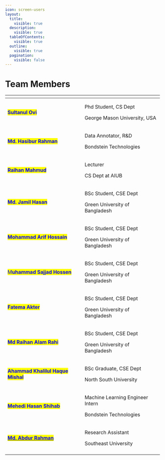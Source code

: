 ```yaml
---
icon: screen-users
layout:
  title:
    visible: true
  description:
    visible: true
  tableOfContents:
    visible: true
  outline:
    visible: true
  pagination:
    visible: false
---
```


# Team Members

<table data-view="cards"><thead><tr><th></th><th></th></tr></thead><tbody><tr><td><mark style="color:blue;"><strong>Sultanul Ovi</strong></mark> </td><td><p>Phd Student, CS Dept</p><p>George Mason University, USA</p></td></tr><tr><td><mark style="color:blue;"><strong>Md. Hasibur Rahman</strong></mark></td><td><p>Data Annotator, R&#x26;D</p><p>Bondstein Technologies</p></td></tr><tr><td><mark style="color:blue;"><strong>Raihan Mahmud</strong></mark></td><td><p>Lecturer </p><p>CS Dept at AIUB</p></td></tr><tr><td><mark style="color:blue;"><strong>Md. Jamil Hasan</strong></mark></td><td><p>BSc Student, CSE Dept</p><p>Green University of Bangladesh</p></td></tr><tr><td><mark style="color:blue;"><strong>Mohammad Arif Hossain</strong></mark></td><td><p>BSc Student, CSE Dept</p><p>Green University of Bangladesh</p></td></tr><tr><td><mark style="color:blue;">M<strong>uhammad Sajjad Hossen</strong></mark></td><td><p>BSc Student, CSE Dept</p><p>Green University of Bangladesh</p></td></tr><tr><td><mark style="color:blue;"><strong>Fatema Akter</strong></mark></td><td><p>BSc Student, CSE Dept</p><p>Green University of Bangladesh</p></td></tr><tr><td><mark style="color:blue;"><strong>Md Raihan Alam Rahi</strong></mark></td><td><p>BSc Student, CSE Dept</p><p>Green University of Bangladesh</p></td></tr><tr><td><mark style="color:blue;"><strong>Ahammad Khalilul Haque Mishal</strong></mark></td><td><p>BSc Graduate, CSE Dept</p><p>North South University</p></td></tr><tr><td><mark style="color:blue;"><strong>Mehedi Hasan Shihab</strong></mark></td><td><p>Machine Learning Engineer Intern</p><p>Bondstein Technologies</p></td></tr><tr><td><a data-footnote-ref href="#user-content-fn-1"><mark style="color:blue;"><strong>Md. Abdur Rahman</strong></mark></a></td><td><p>Research Assistant</p><p>Southeast University</p></td></tr><tr><td></td><td></td></tr></tbody></table>



[^1]: 
